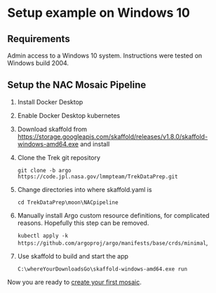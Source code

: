 # Setup example on Windows 10

## Requirements
Admin access to a Windows 10 system. Instructions were tested on Windows build 2004.

## Setup the NAC Mosaic Pipeline
1. Install Docker Desktop
1. Enable Docker Desktop kubernetes
1. Download skaffold from https://storage.googleapis.com/skaffold/releases/v1.8.0/skaffold-windows-amd64.exe and install
1. Clone the Trek git repository

    `git clone -b argo https://code.jpl.nasa.gov/lmmpteam/TrekDataPrep.git`
1. Change directories into where skaffold.yaml is

    `cd TrekDataPrep\moon\NACpipeline`

1. Manually install Argo custom resource definitions, for complicated reasons. Hopefully this step can be removed.

    `kubectl apply -k https://github.com/argoproj/argo/manifests/base/crds/minimal`, 
    
1. Use skaffold to build and start the app

    `C:\whereYourDownloadsGo\skaffold-windows-amd64.exe run`

Now you are ready to [create your first mosaic](README_SSTMP.md#creating_a_mosaic).